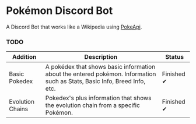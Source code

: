 # Pokémon Discord Bot
A Discord Bot that works like a Wikipedia using [PokeApi](https://pokeapi.co).

### TODO

| Addition | Description | Status |
| -------- | ----------- | ------ |
| Basic Pokedex | A pokédex that shows basic information about the entered pokémon. Information such as Stats, Basic Info, Breed Info, etc. | Finished ✔ |
| Evolution Chains | Pokedex's plus information that shows the evolution chain from a specific Pokémon. | Finished ✔ |
